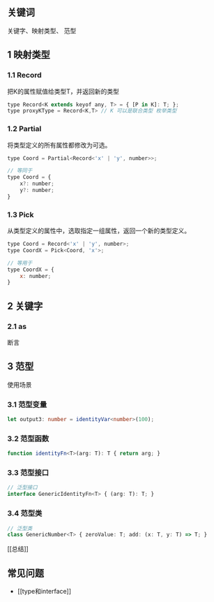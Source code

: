 ## 关键词

关键字、映射类型、 范型

## 1 映射类型

### 1.1 Record

把K的属性赋值给类型T，并返回新的类型

```js
type Record<K extends keyof any, T> = { [P in K]: T; };
type proxyKType = Record<K,T> // K 可以是联合类型 枚举类型 
```

### 1.2  Partial

将类型定义的所有属性都修改为可选。

```js
type Coord = Partial<Record<'x' | 'y', number>>;

// 等同于
type Coord = {
	x?: number;
	y?: number;
}
```

### 1.3  Pick

从类型定义的属性中，选取指定一组属性，返回一个新的类型定义。

```js
type Coord = Record<'x' | 'y', number>;
type CoordX = Pick<Coord, 'x'>;

// 等用于
type CoordX = {
	x: number;
}
```

## 2 关键字

### 2.1 as

断言


## 3 范型

使用场景

### 3.1 范型变量

```ts
let output3: number = identityVar<number>(100);
```
### 3.2 范型函数

```ts
function identityFn<T>(arg: T): T { return arg; }
```

### 3.3 范型接口

```ts
// 泛型接口 
interface GenericIdentityFn<T> { (arg: T): T; }
```

### 3.4 范型类

```ts
// 泛型类 
class GenericNumber<T> { zeroValue: T; add: (x: T, y: T) => T; }
```

[[总结]]
## 常见问题

- [[type和interface]]